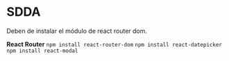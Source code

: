 # SDDA
Deben de instalar el módulo de react router dom.

**React Router**
```npm install react-router-dom```
```npm install react-datepicker```
```npm install react-modal```


